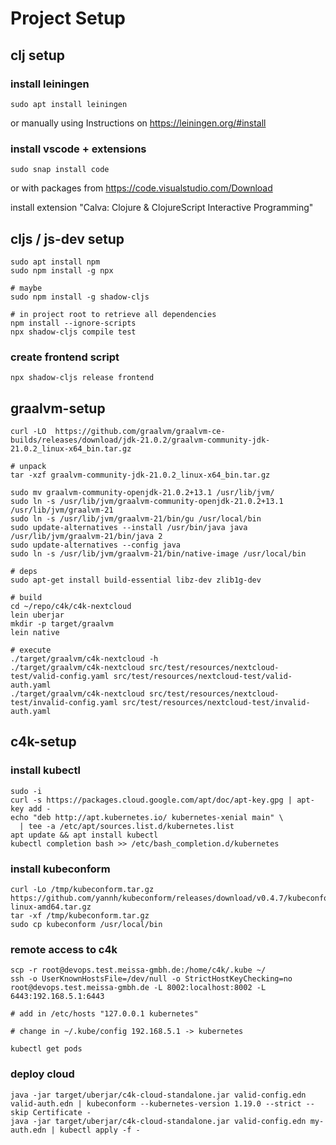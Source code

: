 # Project Setup

## clj setup

### install leiningen
```
sudo apt install leiningen
```
or manually using Instructions on https://leiningen.org/#install

### install vscode + extensions
```
sudo snap install code
```
or with packages from https://code.visualstudio.com/Download

install extension "Calva: Clojure & ClojureScript Interactive Programming"

## cljs / js-dev setup

```
sudo apt install npm
sudo npm install -g npx

# maybe
sudo npm install -g shadow-cljs

# in project root to retrieve all dependencies
npm install --ignore-scripts
npx shadow-cljs compile test
```

### create frontend script

```
npx shadow-cljs release frontend
```

## graalvm-setup

```
curl -LO  https://github.com/graalvm/graalvm-ce-builds/releases/download/jdk-21.0.2/graalvm-community-jdk-21.0.2_linux-x64_bin.tar.gz

# unpack
tar -xzf graalvm-community-jdk-21.0.2_linux-x64_bin.tar.gz

sudo mv graalvm-community-openjdk-21.0.2+13.1 /usr/lib/jvm/
sudo ln -s /usr/lib/jvm/graalvm-community-openjdk-21.0.2+13.1 /usr/lib/jvm/graalvm-21
sudo ln -s /usr/lib/jvm/graalvm-21/bin/gu /usr/local/bin
sudo update-alternatives --install /usr/bin/java java /usr/lib/jvm/graalvm-21/bin/java 2
sudo update-alternatives --config java
sudo ln -s /usr/lib/jvm/graalvm-21/bin/native-image /usr/local/bin

# deps
sudo apt-get install build-essential libz-dev zlib1g-dev

# build
cd ~/repo/c4k/c4k-nextcloud
lein uberjar
mkdir -p target/graalvm
lein native

# execute
./target/graalvm/c4k-nextcloud -h
./target/graalvm/c4k-nextcloud src/test/resources/nextcloud-test/valid-config.yaml src/test/resources/nextcloud-test/valid-auth.yaml 
./target/graalvm/c4k-nextcloud src/test/resources/nextcloud-test/invalid-config.yaml src/test/resources/nextcloud-test/invalid-auth.yaml
```

## c4k-setup
### install kubectl

```
sudo -i
curl -s https://packages.cloud.google.com/apt/doc/apt-key.gpg | apt-key add -
echo "deb http://apt.kubernetes.io/ kubernetes-xenial main" \
  | tee -a /etc/apt/sources.list.d/kubernetes.list
apt update && apt install kubectl
kubectl completion bash >> /etc/bash_completion.d/kubernetes
```

### install kubeconform

```
curl -Lo /tmp/kubeconform.tar.gz https://github.com/yannh/kubeconform/releases/download/v0.4.7/kubeconform-linux-amd64.tar.gz
tar -xf /tmp/kubeconform.tar.gz
sudo cp kubeconform /usr/local/bin
```

### remote access to c4k

```
scp -r root@devops.test.meissa-gmbh.de:/home/c4k/.kube ~/
ssh -o UserKnownHostsFile=/dev/null -o StrictHostKeyChecking=no root@devops.test.meissa-gmbh.de -L 8002:localhost:8002 -L 6443:192.168.5.1:6443

# add in /etc/hosts "127.0.0.1 kubernetes"

# change in ~/.kube/config 192.168.5.1 -> kubernetes

kubectl get pods
```

### deploy cloud

```
java -jar target/uberjar/c4k-cloud-standalone.jar valid-config.edn valid-auth.edn | kubeconform --kubernetes-version 1.19.0 --strict --skip Certificate -
java -jar target/uberjar/c4k-cloud-standalone.jar valid-config.edn my-auth.edn | kubectl apply -f -
```
